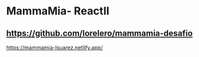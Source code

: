 # MammaMia- ReactII

## https://github.com/lorelero/mammamia-desafio
https://mammamia-lsuarez.netlify.app/

